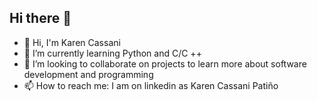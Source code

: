 ## Hi there 👋
- 👋 Hi, I'm Karen Cassani 
- 🌱 I’m currently learning Python and C/C ++
- 👯 I’m looking to collaborate on projects to learn more about software development and programming
- 📫 How to reach me: I am on linkedin as Karen Cassani Patiño 


<!--
**karencassani/karencassani** is a ✨ _special_ ✨ repository because its `README.md` (this file) appears on your GitHub profile.
